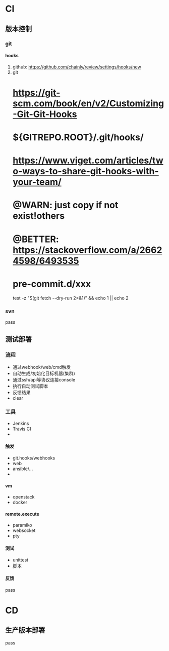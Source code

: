 # CI

## 版本控制
### git
#### hooks
1. github: https://github.com/chainly/review/settings/hooks/new
2. git
	# https://git-scm.com/book/en/v2/Customizing-Git-Git-Hooks
	# ${GITREPO.ROOT}/.git/hooks/
	# https://www.viget.com/articles/two-ways-to-share-git-hooks-with-your-team/
	# @WARN: just copy if not exist!others
	# @BETTER: https://stackoverflow.com/a/26624598/6493535
	# pre-commit.d/xxx
	test -z "$(git fetch --dry-run 2>&1)" && echo 1 || echo 2

### svn
pass

## 测试部署
### 流程
- 通过webhook/web/cmd触发
- 自动生成/初始化目标机器(集群)
- 通过ssh/api等协议连接console
- 执行自动测试脚本
- 反馈结果
- clear

### 工具
- Jenkins
- Travis CI
- 

#### 触发
- git.hooks/webhooks
- web
- ansible/...
-

#### vm
- openstack
- docker

#### remote.execute
- paramiko
- websocket
- pty

#### 测试
- unittest
- 脚本

#### 反馈
pass

# CD
## 生产版本部署
pass


